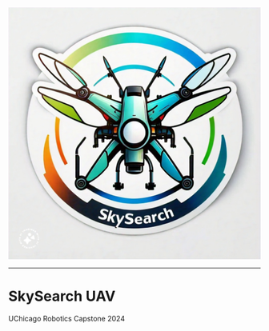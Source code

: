 <picture align="left">
  <source media="(prefers-color-scheme: dark)" srcset="https://github.com/DonutsDuncan/SkySearch_UAV/blob/main/Media/Images/SkySearchLogo3.jpeg" width="400" height="400">
  <img alt="SkySearch Logo" src="https://github.com/DonutsDuncan/SkySearch_UAV/blob/main/Media/Images/SkySearchLogo3.jpeg">
</picture>

-------------
# SkySearch UAV
UChicago Robotics Capstone 2024
